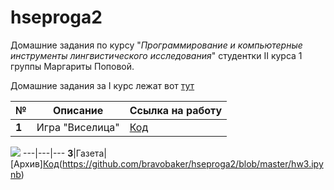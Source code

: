 # hseproga2
Домашние задания по курсу "*Программирование и компьютерные инструменты лингвистического исследования*" студентки II курса 1 группы Маргариты Поповой.

Домашние задания за I курс лежат вот [тут](https://github.com/bravobaker/hseprog)

__№__|__Описание__|__Ссылка на работу__
---|---|---
__1__|Игра "Виселица"|[Код](https://github.com/bravobaker/hseproga2/blob/master/hw1/hw_1.py)

![](https://imgs.xkcd.com/comics/git.png)
---|---|---
__3__|Газета|[Архив][Код](https://drive.google.com/drive/u/0/folders/1fMfqrWYmILNhKgxV3k_3gMbePRrAizOH)(https://github.com/bravobaker/hseproga2/blob/master/hw3.ipynb)

